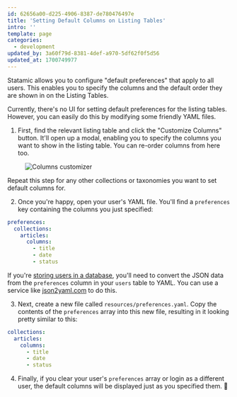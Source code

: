 ```yaml
---
id: 62656a00-d225-4906-8387-de780476497e
title: 'Setting Default Columns on Listing Tables'
intro: ''
template: page
categories:
  - development
updated_by: 3a60f79d-8381-4def-a970-5df62f0f5d56
updated_at: 1700749977
---
```

Statamic allows you to configure "default preferences" that apply to all users. This enables you to specify the columns and the default order they are shown in on the Listing Tables.

Currently, there's no UI for setting default preferences for the listing tables. However, you can easily do this by modifying some friendly YAML files.

1. First, find the relevant listing table and click the "Customize Columns" button. It'll open up a modal, enabling you to specify the columns you want to show in the listing table. You can re-order columns from here too.

<figure>
    <img src="/img/tips/customize-columns.png" alt="Columns customizer">
</figure>

Repeat this step for any other collections or taxonomies you want to set default columns for.

2. Once you're happy, open your user's YAML file. You'll find a `preferences` key containing the columns you just specified:

```yaml
preferences:
  collections:
    articles:
      columns:
        - title
        - date
        - status
```

If you're [storing users in a database](/tips/storing-users-in-a-database), you'll need to convert the JSON data from the `preferences` column in your `users` table to YAML. You can use a service like [json2yaml.com](https://json2yaml.com/) to do this.

3. Next, create a new file called `resources/preferences.yaml`. Copy the contents of the `preferences` array into this new file, resulting in it looking pretty similar to this:

```yaml
collections:
  articles:
    columns:
      - title
      - date
      - status
```

4. Finally, if you clear your user's `preferences` array or login as a different user, the default columns will be displayed just as you specified them. 🎉
